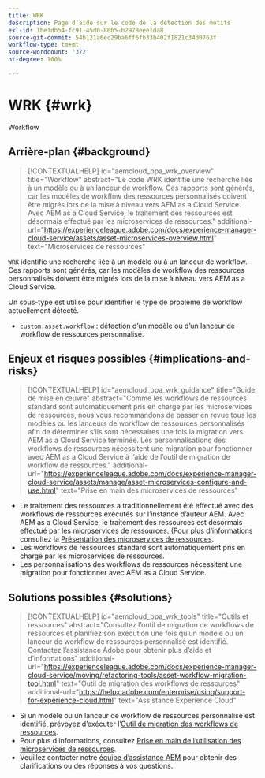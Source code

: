 ```yaml
---
title: WRK
description: Page d’aide sur le code de la détection des motifs
exl-id: 1be1db54-fc91-45d0-80b5-b2978eee1da8
source-git-commit: 54b121a6ec29ba6ff6fb33b402f1821c34d0763f
workflow-type: tm+mt
source-wordcount: '372'
ht-degree: 100%

---
```


# WRK {#wrk}

Workflow

## Arrière-plan {#background}

>[!CONTEXTUALHELP]
>id="aemcloud_bpa_wrk_overview"
>title="Workflow"
>abstract="Le code WRK identifie une recherche liée à un modèle ou à un lanceur de workflow. Ces rapports sont générés, car les modèles de workflow des ressources personnalisés doivent être migrés lors de la mise à niveau vers AEM as a Cloud Service. Avec AEM as a Cloud Service, le traitement des ressources est désormais effectué par les microservices de ressources."
>additional-url="https://experienceleague.adobe.com/docs/experience-manager-cloud-service/assets/asset-microservices-overview.html" text="Microservices de ressources"

`WRK` identifie une recherche liée à un modèle ou à un lanceur de workflow. Ces rapports sont générés, car les modèles de workflow des ressources personnalisés doivent être migrés lors de la mise à niveau vers AEM as a Cloud Service.

Un sous-type est utilisé pour identifier le type de problème de workflow actuellement détecté.

* `custom.asset.workflow` : détection d’un modèle ou d’un lanceur de workflow de ressources personnalisé.

## Enjeux et risques possibles {#implications-and-risks}

>[!CONTEXTUALHELP]
>id="aemcloud_bpa_wrk_guidance"
>title="Guide de mise en œuvre"
>abstract="Comme les workflows de ressources standard sont automatiquement pris en charge par les microservices de ressources, nous vous recommandons de passer en revue tous les modèles ou les lanceurs de workflow de ressources personnalisés afin de déterminer s’ils sont nécessaires une fois la migration vers AEM as a Cloud Service terminée. Les personnalisations des workflows de ressources nécessitent une migration pour fonctionner avec AEM as a Cloud Service à l’aide de l’outil de migration de workflow de ressources."
>additional-url="https://experienceleague.adobe.com/docs/experience-manager-cloud-service/assets/manage/asset-microservices-configure-and-use.html" text="Prise en main des microservices de ressources"

* Le traitement des ressources a traditionnellement été effectué avec des workflows de ressources exécutés sur l’instance d’auteur AEM. Avec AEM as a Cloud Service, le traitement des ressources est désormais effectué par les microservices de ressources. (Pour plus d’informations consultez la [Présentation des microservices de ressources](https://experienceleague.adobe.com/docs/experience-manager-cloud-service/assets/asset-microservices-overview.html?lang=fr).
* Les workflows de ressources standard sont automatiquement pris en charge par les microservices de ressources.
* Les personnalisations des workflows de ressources nécessitent une migration pour fonctionner avec AEM as a Cloud Service.

## Solutions possibles {#solutions}

>[!CONTEXTUALHELP]
>id="aemcloud_bpa_wrk_tools"
>title="Outils et ressources"
>abstract="Consultez l’outil de migration de workflows de ressources et planifiez son exécution une fois qu’un modèle ou un lanceur de workflow de ressources personnalisé est identifié. Contactez l’assistance Adobe pour obtenir plus d’aide et d’informations"
>additional-url="https://experienceleague.adobe.com/docs/experience-manager-cloud-service/moving/refactoring-tools/asset-workflow-migration-tool.html" text="Outil de migration des workflows de ressources"
>additional-url="https://helpx.adobe.com/enterprise/using/support-for-experience-cloud.html" text="Assistance Experience Cloud"

* Si un modèle ou un lanceur de workflow de ressources personnalisé est identifié, prévoyez d’exécuter l’[Outil de migration des workflows de ressources](https://experienceleague.adobe.com/docs/experience-manager-cloud-service/moving/refactoring-tools/asset-workflow-migration-tool.html?lang=fr).
* Pour plus d’informations, consultez [Prise en main de l’utilisation des microservices de ressources](https://experienceleague.adobe.com/docs/experience-manager-cloud-service/assets/manage/asset-microservices-configure-and-use.html?lang=fr).
* Veuillez contacter notre [équipe d’assistance AEM](https://helpx.adobe.com/fr/enterprise/using/support-for-experience-cloud.html) pour obtenir des clarifications ou des réponses à vos questions.
